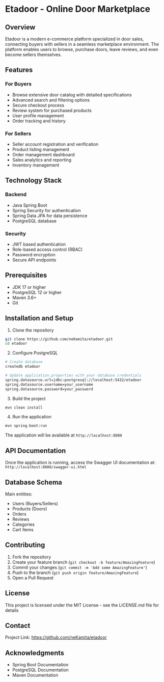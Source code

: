 # Etadoor - Online Door Marketplace

## Overview
Etadoor is a modern e-commerce platform specialized in door sales, connecting buyers with sellers in a seamless marketplace environment. The platform enables users to browse, purchase doors, leave reviews, and even become sellers themselves.

## Features

### For Buyers
- Browse extensive door catalog with detailed specifications
- Advanced search and filtering options
- Secure checkout process
- Review system for purchased products
- User profile management
- Order tracking and history

### For Sellers
- Seller account registration and verification
- Product listing management
- Order management dashboard
- Sales analytics and reporting
- Inventory management

## Technology Stack

### Backend
- Java Spring Boot
- Spring Security for authentication
- Spring Data JPA for data persistence
- PostgreSQL database

### Security
- JWT based authentication
- Role-based access control (RBAC)
- Password encryption
- Secure API endpoints

## Prerequisites
- JDK 17 or higher
- PostgreSQL 12 or higher
- Maven 3.6+
- Git

## Installation and Setup

1. Clone the repository
```bash
git clone https://github.com/neKamita/etadoor.git
cd etadoor
```

2. Configure PostgreSQL
```bash
# Create database
createdb etadoor

# Update application.properties with your database credentials
spring.datasource.url=jdbc:postgresql://localhost:5432/etadoor
spring.datasource.username=your_username
spring.datasource.password=your_password
```

3. Build the project
```bash
mvn clean install
```

4. Run the application
```bash
mvn spring-boot:run
```

The application will be available at `http://localhost:8080`

## API Documentation
Once the application is running, access the Swagger UI documentation at:
`http://localhost:8080/swagger-ui.html`

## Database Schema

Main entities:
- Users (Buyers/Sellers)
- Products (Doors)
- Orders
- Reviews
- Categories
- Cart Items

## Contributing
1. Fork the repository
2. Create your feature branch (`git checkout -b feature/AmazingFeature`)
3. Commit your changes (`git commit -m 'Add some AmazingFeature'`)
4. Push to the branch (`git push origin feature/AmazingFeature`)
5. Open a Pull Request

## License
This project is licensed under the MIT License - see the LICENSE.md file for details

## Contact
Project Link: https://github.com/neKamita/etadoor

## Acknowledgments
- Spring Boot Documentation
- PostgreSQL Documentation
- Maven Documentation

